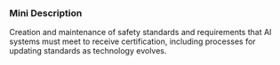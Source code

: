 ### Mini Description

Creation and maintenance of safety standards and requirements that AI systems must meet to receive certification, including processes for updating standards as technology evolves.
